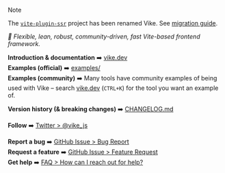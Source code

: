 > [!NOTE]  
> The [`vite-plugin-ssr`](https://vite-plugin-ssr.com/) project has been renamed Vike. See [migration guide](https://vite-plugin-ssr.com/vike).

*🔨 Flexible, lean, robust, community-driven, fast Vite-based frontend framework.*

**Introduction & documentation** :arrow_right: [vike.dev](https://vike.dev)
<br/>
**Examples (official)** :arrow_right: [examples/](https://github.com/vikejs/vike/tree/main/examples)
<br/>
**Examples (community)** :arrow_right: Many tools have community examples of being used with Vike – search [vike.dev](https://vike.dev) (`CTRL+K`) for the tool you want an example of.

**Version history (& breaking changes)** :arrow_right: [CHANGELOG.md](/CHANGELOG.md)

**Follow** :arrow_right: [Twitter > @vike_js](https://twitter.com/vike_js)

**Report a bug** :arrow_right: [GitHub Issue > Bug Report](https://github.com/vitejs/vite/issues/new/choose)
<br/>
**Request a feature** :arrow_right: [GitHub Issue > Feature Request](https://github.com/vitejs/vite/issues/new/choose)
<br/>
**Get help** :arrow_right: [FAQ > How can I reach out for help?](https://vike.dev/faq#how-can-i-reach-out-for-help)
